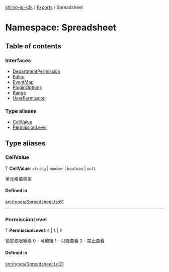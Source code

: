 [shimo-js-sdk](../README.md) / [Exports](../modules.md) / Spreadsheet

# Namespace: Spreadsheet

## Table of contents

### Interfaces

- [DepartmentPermission](../interfaces/Spreadsheet.DepartmentPermission.md)
- [Editor](../interfaces/Spreadsheet.Editor.md)
- [EventMap](../interfaces/Spreadsheet.EventMap.md)
- [PluginOptions](../interfaces/Spreadsheet.PluginOptions.md)
- [Range](../interfaces/Spreadsheet.Range.md)
- [UserPermission](../interfaces/Spreadsheet.UserPermission.md)

### Type aliases

- [CellValue](Spreadsheet.md#cellvalue)
- [PermissionLevel](Spreadsheet.md#permissionlevel)

## Type aliases

### CellValue

Ƭ **CellValue**: `string` \| `number` \| `boolean` \| ``null``

单元格值类型

#### Defined in

[src/types/Spreadsheet.ts:61](https://github.com/shimohq/shimo-js-sdk/blob/ef32014/src/types/Spreadsheet.ts#L61)

___

### PermissionLevel

Ƭ **PermissionLevel**: ``0`` \| ``1`` \| ``2``

锁定权限等级
0 - 可编辑
1 - 只能查看
2 - 禁止查看

#### Defined in

[src/types/Spreadsheet.ts:21](https://github.com/shimohq/shimo-js-sdk/blob/ef32014/src/types/Spreadsheet.ts#L21)
